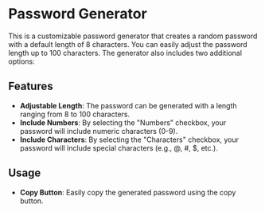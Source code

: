 # Password Generator

This is a customizable password generator that creates a random password with a default length of 8 characters. You can easily adjust the password length up to 100 characters. The generator also includes two additional options:

## Features

- **Adjustable Length**: The password can be generated with a length ranging from 8 to 100 characters.
- **Include Numbers**: By selecting the "Numbers" checkbox, your password will include numeric characters (0-9).
- **Include Characters**: By selecting the "Characters" checkbox, your password will include special characters (e.g., @, #, $, etc.).

## Usage

- **Copy Button**: Easily copy the generated password using the copy button.
